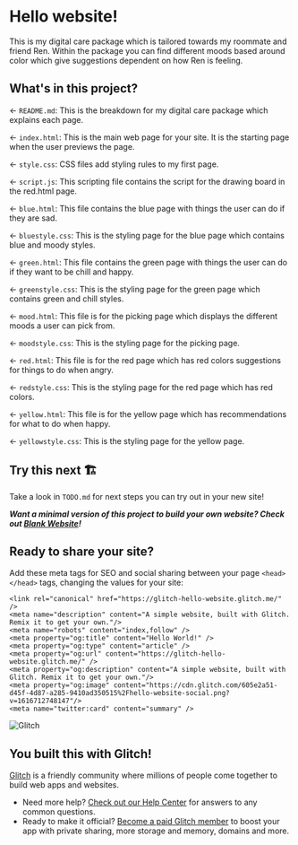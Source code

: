 # Hello website!

This is my digital care package which is tailored towards my roommate and friend Ren. Within the package you can find different moods based around color which give suggestions dependent on how Ren is feeling.

## What's in this project?

← `README.md`: This is the breakdown for my digital care package which explains each page.

← `index.html`: This is the main web page for your site. It is the starting page when the user previews the page.

← `style.css`: CSS files add styling rules to my first page.

← `script.js`: This scripting file contains the script for the drawing board in the red.html page.

← `blue.html`: This file contains the blue page with things the user can do if they are sad.

← `bluestyle.css`: This is the styling page for the blue page which contains blue and moody styles.

← `green.html`: This file contains the green page with things the user can do if they want to be chill and happy.

← `greenstyle.css`: This is the styling page for the green page which contains green and chill styles.

← `mood.html`: This file is for the picking page which displays the different moods a user can pick from.

← `moodstyle.css`: This is the styling page for the picking page.

← `red.html`: This file is for the red page which has red colors suggestions for things to do when angry.

← `redstyle.css`: This is the styling page for the red page which has red colors.

← `yellow.html`: This file is for the yellow page which has recommendations for what to do when happy.

← `yellowstyle.css`: This is the styling page for the yellow page.

## Try this next 🏗️

Take a look in `TODO.md` for next steps you can try out in your new site!

**_Want a minimal version of this project to build your own website? Check out [Blank Website](https://glitch.com/edit/#!/remix/glitch-blank-website)!_**

## Ready to share your site?

Add these meta tags for SEO and social sharing between your page `<head></head>` tags, changing the values for your site:

```
<link rel="canonical" href="https://glitch-hello-website.glitch.me/" />
<meta name="description" content="A simple website, built with Glitch. Remix it to get your own."/>
<meta name="robots" content="index,follow" />
<meta property="og:title" content="Hello World!" />
<meta property="og:type" content="article" />
<meta property="og:url" content="https://glitch-hello-website.glitch.me/" />
<meta property="og:description" content="A simple website, built with Glitch. Remix it to get your own."/>
<meta property="og:image" content="https://cdn.glitch.com/605e2a51-d45f-4d87-a285-9410ad350515%2Fhello-website-social.png?v=1616712748147"/>
<meta name="twitter:card" content="summary" />
```

![Glitch](https://cdn.glitch.com/a9975ea6-8949-4bab-addb-8a95021dc2da%2FLogo_Color.svg?v=1602781328576)

## You built this with Glitch!

[Glitch](https://glitch.com) is a friendly community where millions of people come together to build web apps and websites.

- Need more help? [Check out our Help Center](https://help.glitch.com/) for answers to any common questions.
- Ready to make it official? [Become a paid Glitch member](https://glitch.com/pricing) to boost your app with private sharing, more storage and memory, domains and more.
